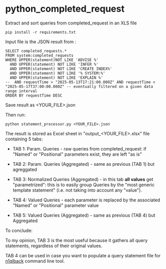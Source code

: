 # python_completed_request
Extract and sort queries from completed_request in an XLS file

```
pip install -r requirements.txt
```

Input file is the JSON result from :

```
SELECT completed_requests.*
FROM system:completed_requests
WHERE UPPER(statement)NOT LIKE 'ADVISE %'
  AND UPPER(statement) NOT LIKE 'INFER %'
  AND UPPER(statement) NOT LIKE 'CREATE INDEX%'
  AND UPPER(statement) NOT LIKE '% SYSTEM:%'
  AND UPPER(statement) NOT LIKE 'EXPLAIN %'
--  AND requestTime > "2025-05-13T17:21:00.000Z" AND requestTime < "2025-05-17T37:00:00.000Z" -- eventually filtered on a given data range interval
ORDER BY requestTime DESC
```

Save result as <YOUR_FILE>.json

Then run:

```
python statement_processor.py <YOUR_FILE>.json
```

The result is stored as Excel sheet in "output_<YOUR_FILE>.xlsx" file containing 5 tabs:

 - TAB 1: Param. Queries - raw queries from completed_request: if "Named" or "Positional" parameters exist, they are left "as is"

 - TAB 2: Param. Queries (Aggregated) - same as previous (TAB 1) but agreggated

 - TAB 3: Normalized Queries (Aggregated) - in this tab <b>all values</b>  get "parametrized": this is to easily group Queries by the "most generic template statement" (i.e. not taking into account any "value"). 

 - TAB 4: Valued Queries - each parameter is replaced by the associated "Named" or "Positional" parameter value

 - TAB 5: Valued Queries (Aggregated) - same as previous (TAB 4) but Aggregated


To conclude:

To my opinion, TAB 3 is the most useful because it gathers all query statements, regardless of their original values.

TAB 4 can be used in case you want to populate a query statement file for [n1qlback](https://docs.couchbase.com/sdk-api/couchbase-c-client-3.3.16/md_doc_2cbc-n1qlback.html) command line tool.